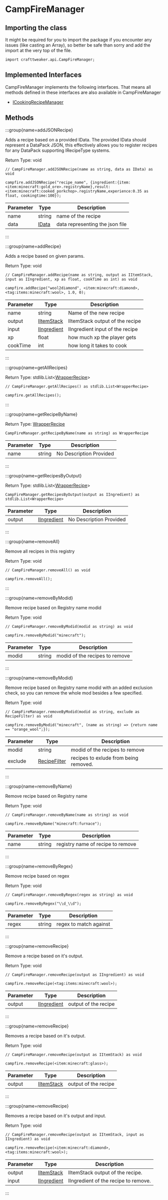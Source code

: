 # CampFireManager



## Importing the class

It might be required for you to import the package if you encounter any issues (like casting an Array), so better be safe than sorry and add the import at the very top of the file.
```zenscript
import crafttweaker.api.CampFireManager;
```


## Implemented Interfaces
CampFireManager implements the following interfaces. That means all methods defined in these interfaces are also available in CampFireManager

- [ICookingRecipeManager](/vanilla/api/managers/ICookingRecipeManager)

## Methods

:::group{name=addJSONRecipe}

Adds a recipe based on a provided IData. The provided IData should represent a DataPack JSON, this effectively allows you to register recipes for any DataPack supporting IRecipeType systems.

Return Type: void

```zenscript
// CampFireManager.addJSONRecipe(name as string, data as IData) as void

campfire.addJSONRecipe("recipe_name", {ingredient:{item:<item:minecraft:gold_ore>.registryName},result:<item:minecraft:cooked_porkchop>.registryName,experience:0.35 as float, cookingtime:100});
```

| Parameter | Type | Description |
|-----------|------|-------------|
| name | string | name of the recipe |
| data | [IData](/vanilla/api/data/IData) | data representing the json file |


:::

:::group{name=addRecipe}

Adds a recipe based on given params.

Return Type: void

```zenscript
// CampFireManager.addRecipe(name as string, output as IItemStack, input as IIngredient, xp as float, cookTime as int) as void

campfire.addRecipe("wool2diamond", <item:minecraft:diamond>, <tag:items:minecraft:wool>, 1.0, 0);
```

| Parameter | Type | Description |
|-----------|------|-------------|
| name | string | Name of the new recipe |
| output | [IItemStack](/vanilla/api/items/IItemStack) | IItemStack output of the recipe |
| input | [IIngredient](/vanilla/api/items/IIngredient) | IIngredient input of the recipe |
| xp | float | how much xp the player gets |
| cookTime | int | how long it takes to cook |


:::

:::group{name=getAllRecipes}

Return Type: stdlib.List&lt;[WrapperRecipe](/vanilla/api/recipe/WrapperRecipe)&gt;

```zenscript
// CampFireManager.getAllRecipes() as stdlib.List<WrapperRecipe>

campfire.getAllRecipes();
```

:::

:::group{name=getRecipeByName}

Return Type: [WrapperRecipe](/vanilla/api/recipe/WrapperRecipe)

```zenscript
CampFireManager.getRecipeByName(name as string) as WrapperRecipe
```

| Parameter | Type | Description |
|-----------|------|-------------|
| name | string | No Description Provided |


:::

:::group{name=getRecipesByOutput}

Return Type: stdlib.List&lt;[WrapperRecipe](/vanilla/api/recipe/WrapperRecipe)&gt;

```zenscript
CampFireManager.getRecipesByOutput(output as IIngredient) as stdlib.List<WrapperRecipe>
```

| Parameter | Type | Description |
|-----------|------|-------------|
| output | [IIngredient](/vanilla/api/items/IIngredient) | No Description Provided |


:::

:::group{name=removeAll}

Remove all recipes in this registry

Return Type: void

```zenscript
// CampFireManager.removeAll() as void

campfire.removeAll();
```

:::

:::group{name=removeByModid}

Remove recipe based on Registry name modid

Return Type: void

```zenscript
// CampFireManager.removeByModid(modid as string) as void

campfire.removeByModid("minecraft");
```

| Parameter | Type | Description |
|-----------|------|-------------|
| modid | string | modid of the recipes to remove |


:::

:::group{name=removeByModid}

Remove recipe based on Registry name modid with an added exclusion check, so you can remove the whole mod besides a few specified.

Return Type: void

```zenscript
// CampFireManager.removeByModid(modid as string, exclude as RecipeFilter) as void

campfire.removeByModid("minecraft", (name as string) => {return name == "orange_wool";});
```

| Parameter | Type | Description |
|-----------|------|-------------|
| modid | string | modid of the recipes to remove |
| exclude | [RecipeFilter](/vanilla/api/recipe/RecipeFilter) | recipes to exlude from being removed. |


:::

:::group{name=removeByName}

Remove recipe based on Registry name

Return Type: void

```zenscript
// CampFireManager.removeByName(name as string) as void

campfire.removeByName("minecraft:furnace");
```

| Parameter | Type | Description |
|-----------|------|-------------|
| name | string | registry name of recipe to remove |


:::

:::group{name=removeByRegex}

Remove recipe based on regex

Return Type: void

```zenscript
// CampFireManager.removeByRegex(regex as string) as void

campfire.removeByRegex("\\d_\\d");
```

| Parameter | Type | Description |
|-----------|------|-------------|
| regex | string | regex to match against |


:::

:::group{name=removeRecipe}

Remove a recipe based on it's output.

Return Type: void

```zenscript
// CampFireManager.removeRecipe(output as IIngredient) as void

campfire.removeRecipe(<tag:items:minecraft:wool>);
```

| Parameter | Type | Description |
|-----------|------|-------------|
| output | [IIngredient](/vanilla/api/items/IIngredient) | output of the recipe |


:::

:::group{name=removeRecipe}

Removes a recipe based on it's output.

Return Type: void

```zenscript
// CampFireManager.removeRecipe(output as IItemStack) as void

campfire.removeRecipe(<item:minecraft:glass>);
```

| Parameter | Type | Description |
|-----------|------|-------------|
| output | [IItemStack](/vanilla/api/items/IItemStack) | output of the recipe |


:::

:::group{name=removeRecipe}

Removes a recipe based on it's output and input.

Return Type: void

```zenscript
// CampFireManager.removeRecipe(output as IItemStack, input as IIngredient) as void

campfire.removeRecipe(<item:minecraft:diamond>, <tag:items:minecraft:wool>);
```

| Parameter | Type | Description |
|-----------|------|-------------|
| output | [IItemStack](/vanilla/api/items/IItemStack) | IItemStack output of the recipe. |
| input | [IIngredient](/vanilla/api/items/IIngredient) | IIngredient of the recipe to remove. |


:::


